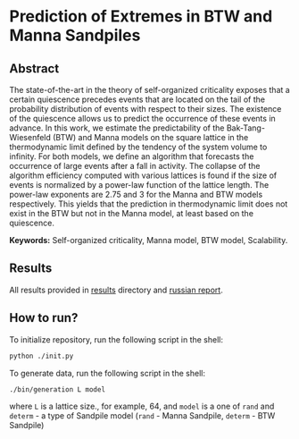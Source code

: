 # Prediction of Extremes in BTW and Manna Sandpiles

## Abstract

The state-of-the-art in the theory of self-organized criticality exposes that a certain quiescence precedes events that are located on the tail of the probability distribution of events with respect to their sizes. The existence of the quiescence allows us to predict the occurrence of these events in advance. In this work, we estimate the predictability of the Bak-Tang-Wiesenfeld (BTW) and Manna models on the square lattice in the thermodynamic limit defined by the tendency of the system volume to infinity. For both models, we define an algorithm that forecasts the occurrence of large events after a fall in activity. The collapse of the algorithm efficiency computed with various lattices is found if the size of events is normalized by a power-law function of the lattice length. The power-law exponents are $2.75$ and $3$ for the Manna and BTW models respectively. This yields that the prediction in thermodynamic limit does not exist in the BTW but not in the Manna model, at least based on the quiescence.

**Keywords:** Self-organized criticality, Manna model, BTW model, Scalability.

## Results

All results provided in [results](./results/) directory and [russian report](./report/ru/report.pdf).

## How to run?

To initialize repository, run the following script in the shell:

```bash
python ./init.py
```

To generate data, run the following script in the shell:

```bash
./bin/generation L model
```

where `L` is a lattice size., for example, 64, and `model` is a one of `rand` and `determ` - a type of Sandpile model (`rand` - Manna Sandpile, `determ` - BTW Sandpile)
